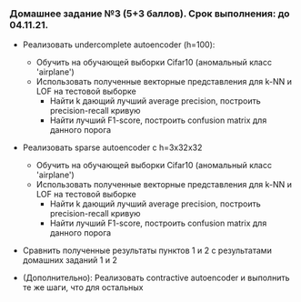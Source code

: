 ### Домашнее задание №3 (5+3 баллов). Срок выполнения: до 04.11.21.

- Реализовать undercomplete autoencoder (h=100):
    - Обучить на обучающей выборки Cifar10 (аномальный класс 'airplane')
    - Использовать полученные векторные представления для k-NN и LOF на тестовой выборке
        - Найти k дающий лучший average precision, построить precision-recall кривую
        - Найти лучший F1-score, построить confusion matrix для данного порога
        
- Реализовать sparse autoencoder с h=3x32x32
    - Обучить на обучающей выборки Cifar10 (аномальный класс 'airplane')
    - Использовать полученные векторные представления для k-NN и LOF на тестовой выборке
        - Найти k дающий лучший average precision, построить precision-recall кривую
        - Найти лучший F1-score, построить confusion matrix для данного порога

- Сравнить полученные результаты пунктов 1 и 2 с результатами домашних заданий 1 и 2

- (Дополнительно): Реализовать contractive autoencoder и выполнить те же шаги, что для остальных
